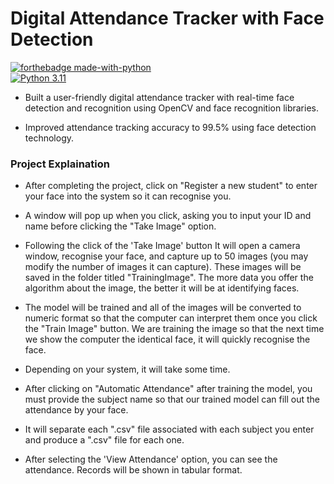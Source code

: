
# Digital Attendance Tracker with Face Detection

[![forthebadge made-with-python](http://ForTheBadge.com/images/badges/made-with-python.svg)](https://www.python.org/)                 
[![Python 3.11](https://img.shields.io/badge/python-3.11-blue.svg)](https://www.python.org/downloads/) 

<!-- ### What steps you have to follow??
- Download or clone my Repository to your device
- type `pip install -r requirements.txt` in command prompt(this will install required package for project)
- Create a subject folder for which you want to calculate attendance inside the Attendance folder.
- open `attendance.py` and `automaticAttendance.py` and remaining python files, change all the path according to your system
- Run `attendance.py` file -->

- Built a user-friendly digital attendance tracker with real-time face detection and recognition using OpenCV and face recognition libraries.

-  Improved attendance tracking accuracy to 99.5\% using face detection technology.

### Project Explaination 
- After completing the project, click on "Register a new student" to enter your face into the system so it can recognise you.

- A window will pop up when you click, asking you to input your ID and name before clicking the "Take Image" option.

- Following the click of the 'Take Image' button It will open a camera window, recognise your face, and capture up to 50 images (you may modify the number of images it can capture). These images will be saved in the folder titled "TrainingImage". The more data you offer the algorithm about the image, the better it will be at identifying faces.

- The model will be trained and all of the images will be converted to numeric format so that the computer can interpret them once you click the "Train Image" button. We are training the image so that the next time we show the computer the identical face, it will quickly recognise the face.

- Depending on your system, it will take some time.

- After clicking on "Automatic Attendance" after training the model, you must provide the subject name so that our trained model can fill out the attendance by your face.

- It will separate each ".csv" file associated with each subject you enter and produce a ".csv" file for each one.

- After selecting the 'View Attendance' option, you can see the attendance. Records will be shown in tabular format.



